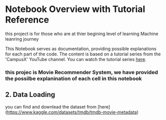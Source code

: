  # Notebook Overview with Tutorial Reference
 this project is for those who are at thier begining level of learning Machine leanring journey

This  Notebook serves as documentation, providing possible explanations for each part of the code. The content is based on a tutorial series from the 'CampusX' YouTube channel. You can watch the tutorial series [here](https://www.youtube.com/watch?v=1xtrIEwY_zY&list=PLKnIA16_RmvY5eP91BGPa0vXUYmIdtfPQ).

### this projec is Movie Recommender System, we have provided the possilbe explanination of each cell in this notebook

## 2. Data Loading
you can find and downlead the dataset from [here] (https://www.kaggle.com/datasets/tmdb/tmdb-movie-metadata)

